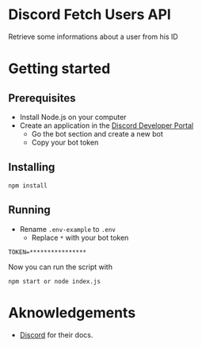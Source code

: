 # Discord Fetch Users API

Retrieve some informations about a user from his ID

# Getting started

## Prerequisites

- Install Node.js on your computer
- Create an application in the [Discord Developer Portal](https://discord.com/developers/applications)
  - Go the bot section and create a new bot
  - Copy your bot token 

## Installing

```
npm install
```

## Running

- Rename `.env-example` to `.env`
  - Replace `*` with your bot token

```
TOKEN=****************
```

Now you can run the script with

```
npm start or node index.js
```

# Aknowledgements

- [Discord](https://discord.com/developers/docs/intro) for their docs.
